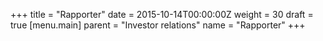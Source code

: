 +++
title = "Rapporter"
date = 2015-10-14T00:00:00Z
weight = 30
draft = true
[menu.main]
parent = "Investor relations"
name = "Rapporter"
+++

